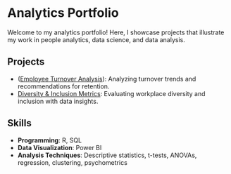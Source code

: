 # Analytics Portfolio

Welcome to my analytics portfolio! Here, I showcase projects that illustrate my work in people analytics, data science, and data analysis.

## Projects
- ([Employee Turnover Analysis](https://github.com/claudiecoulombe/analytics_portfolio/tree/main/Employee%20Turnover)): Analyzing turnover trends and recommendations for retention.
- [Diversity & Inclusion Metrics](link_to_project_folder): Evaluating workplace diversity and inclusion with data insights.

## Skills
- **Programming**: R, SQL
- **Data Visualization**: Power BI
- **Analysis Techniques**: Descriptive statistics, t-tests, ANOVAs, regression, clustering, psychometrics
